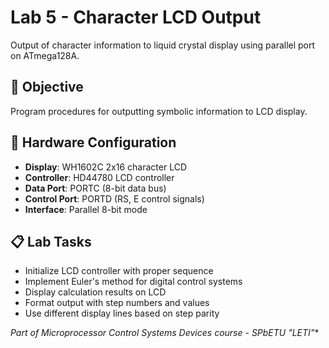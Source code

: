 # Lab 5 - Character LCD Output

Output of character information to liquid crystal display using parallel port on ATmega128A.

## 🎯 Objective

Program procedures for outputting symbolic information to LCD display.

## 🔧 Hardware Configuration

- **Display**: WH1602C 2x16 character LCD
- **Controller**: HD44780 LCD controller
- **Data Port**: PORTC (8-bit data bus)
- **Control Port**: PORTD (RS, E control signals)
- **Interface**: Parallel 8-bit mode

## 📋 Lab Tasks

- Initialize LCD controller with proper sequence
- Implement Euler's method for digital control systems
- Display calculation results on LCD
- Format output with step numbers and values
- Use different display lines based on step parity


*Part of Microprocessor Control Systems Devices course - SPbETU "LETI"**
